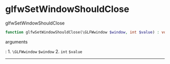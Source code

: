 # glfwSetWindowShouldClose
glfwSetWindowShouldClose

```php
function glfwSetWindowShouldClose(\GLFWwindow $window, int $value) : void
```

arguments

:    1. `\GLFWwindow` `$window` 
    2. `int` `$value` 

---
     